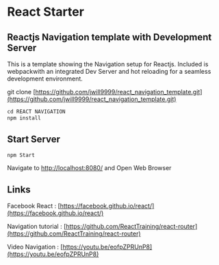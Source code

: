 <h1>React Starter</h1>

<h2>Reactjs Navigation template with Development Server</h2>

This is a template showing the Navigation setup for Reactjs. Included is webpackwith an  integrated Dev Server and hot reloading for a seamless development environment.

git clone [https://github.com/jwill9999/react_navigation_template.git](https://github.com/jwill9999/react_navigation_template.git)

```javascript
cd REACT NAVIGATION 
npm install
```

<h2>Start Server</h2>

```javascript
npm Start
```
Navigate to [http://localhost:8080/](http://localhost:8080/) and Open Web Browser



<h2>Links</h2>

Facebook React : [https://facebook.github.io/react/](https://facebook.github.io/react/)

Navigation tutorial : [https://github.com/ReactTraining/react-router](https://github.com/ReactTraining/react-router)

Video Navigation : [https://youtu.be/eofpZPRUnP8](https://youtu.be/eofpZPRUnP8)